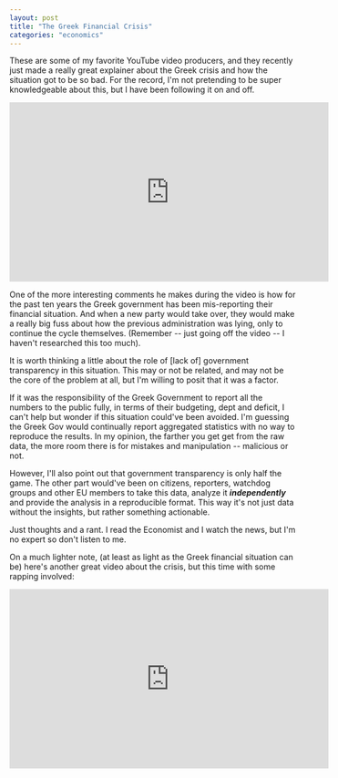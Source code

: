 ```yaml
---
layout: post
title: "The Greek Financial Crisis"
categories: "economics"
---
```

These are some of my favorite YouTube video producers, and they recently just made a really great explainer about the Greek crisis and how the situation got to be so bad.  For the record, I'm not pretending to be super knowledgeable about this, but I have been following it on and off.

<iframe width="560" height="315" src="https://www.youtube.com/embed/tigaryz-1y4" frameborder="0" allowfullscreen></iframe>

One of the more interesting comments he makes during the video is how for the past ten years the Greek government has been mis-reporting their financial situation.  And when a new party would take over, they would make a really big fuss about how the previous administration was lying, only to continue the cycle themselves. (Remember -- just going off the video -- I haven't researched this too much).

It is worth thinking a little about the role of [lack of] government transparency in this situation.  This may or not be related, and may not be the core of the problem at all, but I'm willing to posit that it was a factor.

If it was the responsibility of the Greek Government to report all the numbers to the public fully, in terms of their budgeting, dept and deficit, I can't help but wonder if this situation could've been avoided.  I'm guessing the Greek Gov would continually report aggregated statistics with no way to reproduce the results.  In my opinion, the farther you get get from the raw data, the more room there is for mistakes and manipulation -- malicious or not.

However, I'll also point out that government transparency is only half the game.  The other part would've been on citizens, reporters, watchdog groups and other EU members to take this data, analyze it ***independently*** and provide the analysis in a reproducible format.  This way it's not just data without the insights, but rather something actionable.

Just thoughts and a rant.  I read the Economist and I watch the news, but I'm no expert so don't listen to me.

On a much lighter note, (at least as light as the Greek financial situation can be) here's another great video about the crisis, but this time with some rapping involved:

<iframe width="560" height="315" src="https://www.youtube.com/embed/ObpSd9DVD9E" frameborder="0" allowfullscreen></iframe>
<br>


